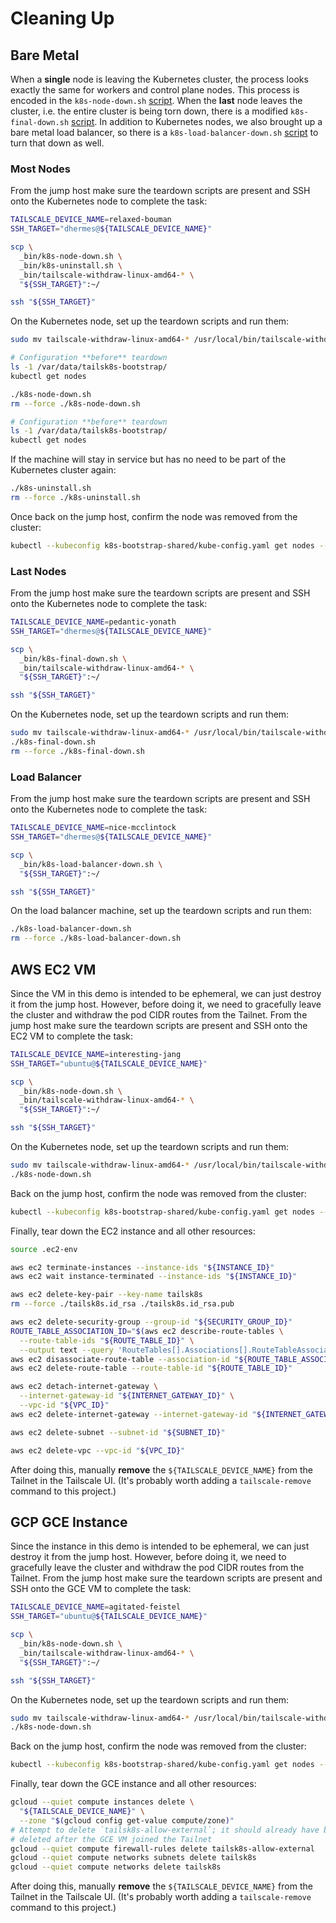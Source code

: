# Cleaning Up

## Bare Metal

When a **single** node is leaving the Kubernetes cluster, the process looks
exactly the same for workers and control plane nodes. This process is encoded
in the `k8s-node-down.sh` [script][2]. When the **last** node leaves the
cluster, i.e. the entire cluster is being torn down, there is a modified
`k8s-final-down.sh` [script][3]. In addition to Kubernetes nodes, we also
brought up a bare metal load balancer, so there is a `k8s-load-balancer-down.sh`
[script][4] to turn that down as well.

### Most Nodes

From the jump host make sure the teardown scripts are present and SSH onto
the Kubernetes node to complete the task:

```bash
TAILSCALE_DEVICE_NAME=relaxed-bouman
SSH_TARGET="dhermes@${TAILSCALE_DEVICE_NAME}"

scp \
  _bin/k8s-node-down.sh \
  _bin/k8s-uninstall.sh \
  _bin/tailscale-withdraw-linux-amd64-* \
  "${SSH_TARGET}":~/

ssh "${SSH_TARGET}"
```

On the Kubernetes node, set up the teardown scripts and run them:

```bash
sudo mv tailscale-withdraw-linux-amd64-* /usr/local/bin/tailscale-withdraw

# Configuration **before** teardown
ls -1 /var/data/tailsk8s-bootstrap/
kubectl get nodes

./k8s-node-down.sh
rm --force ./k8s-node-down.sh

# Configuration **before** teardown
ls -1 /var/data/tailsk8s-bootstrap/
kubectl get nodes
```

If the machine will stay in service but has no need to be part of the
Kubernetes cluster again:

```bash
./k8s-uninstall.sh
rm --force ./k8s-uninstall.sh
```

Once back on the jump host, confirm the node was removed from the cluster:

```bash
kubectl --kubeconfig k8s-bootstrap-shared/kube-config.yaml get nodes --output wide
```

### **Last** Nodes

From the jump host make sure the teardown scripts are present and SSH onto
the Kubernetes node to complete the task:

```bash
TAILSCALE_DEVICE_NAME=pedantic-yonath
SSH_TARGET="dhermes@${TAILSCALE_DEVICE_NAME}"

scp \
  _bin/k8s-final-down.sh \
  _bin/tailscale-withdraw-linux-amd64-* \
  "${SSH_TARGET}":~/

ssh "${SSH_TARGET}"
```

On the Kubernetes node, set up the teardown scripts and run them:

```bash
sudo mv tailscale-withdraw-linux-amd64-* /usr/local/bin/tailscale-withdraw
./k8s-final-down.sh
rm --force ./k8s-final-down.sh
```

### Load Balancer

From the jump host make sure the teardown scripts are present and SSH onto
the Kubernetes node to complete the task:

```bash
TAILSCALE_DEVICE_NAME=nice-mcclintock
SSH_TARGET="dhermes@${TAILSCALE_DEVICE_NAME}"

scp \
  _bin/k8s-load-balancer-down.sh \
  "${SSH_TARGET}":~/

ssh "${SSH_TARGET}"
```

On the load balancer machine, set up the teardown scripts and run them:

```bash
./k8s-load-balancer-down.sh
rm --force ./k8s-load-balancer-down.sh
```

## AWS EC2 VM

Since the VM in this demo is intended to be ephemeral, we can just destroy it
from the jump host. However, before doing it, we need to gracefully leave the
cluster and withdraw the pod CIDR routes from the Tailnet. From the jump host
make sure the teardown scripts are present and SSH onto the EC2 VM to complete
the task:

```bash
TAILSCALE_DEVICE_NAME=interesting-jang
SSH_TARGET="ubuntu@${TAILSCALE_DEVICE_NAME}"

scp \
  _bin/k8s-node-down.sh \
  _bin/tailscale-withdraw-linux-amd64-* \
  "${SSH_TARGET}":~/

ssh "${SSH_TARGET}"
```

On the Kubernetes node, set up the teardown scripts and run them:

```bash
sudo mv tailscale-withdraw-linux-amd64-* /usr/local/bin/tailscale-withdraw
./k8s-node-down.sh
```

Back on the jump host, confirm the node was removed from the cluster:

```bash
kubectl --kubeconfig k8s-bootstrap-shared/kube-config.yaml get nodes --output wide
```

Finally, tear down the EC2 instance and all other resources:

```bash
source .ec2-env

aws ec2 terminate-instances --instance-ids "${INSTANCE_ID}"
aws ec2 wait instance-terminated --instance-ids "${INSTANCE_ID}"

aws ec2 delete-key-pair --key-name tailsk8s
rm --force ./tailsk8s.id_rsa ./tailsk8s.id_rsa.pub

aws ec2 delete-security-group --group-id "${SECURITY_GROUP_ID}"
ROUTE_TABLE_ASSOCIATION_ID="$(aws ec2 describe-route-tables \
  --route-table-ids "${ROUTE_TABLE_ID}" \
  --output text --query 'RouteTables[].Associations[].RouteTableAssociationId')"
aws ec2 disassociate-route-table --association-id "${ROUTE_TABLE_ASSOCIATION_ID}"
aws ec2 delete-route-table --route-table-id "${ROUTE_TABLE_ID}"

aws ec2 detach-internet-gateway \
  --internet-gateway-id "${INTERNET_GATEWAY_ID}" \
  --vpc-id "${VPC_ID}"
aws ec2 delete-internet-gateway --internet-gateway-id "${INTERNET_GATEWAY_ID}"

aws ec2 delete-subnet --subnet-id "${SUBNET_ID}"

aws ec2 delete-vpc --vpc-id "${VPC_ID}"
```

After doing this, manually **remove** the `${TAILSCALE_DEVICE_NAME}` from
the Tailnet in the Tailscale UI. (It's probably worth adding a
`tailscale-remove` command to this project.)

## GCP GCE Instance

Since the instance in this demo is intended to be ephemeral, we can just
destroy it from the jump host. However, before doing it, we need to gracefully
leave the cluster and withdraw the pod CIDR routes from the Tailnet. From the
jump host make sure the teardown scripts are present and SSH onto the GCE VM to
complete the task:

```bash
TAILSCALE_DEVICE_NAME=agitated-feistel
SSH_TARGET="ubuntu@${TAILSCALE_DEVICE_NAME}"

scp \
  _bin/k8s-node-down.sh \
  _bin/tailscale-withdraw-linux-amd64-* \
  "${SSH_TARGET}":~/

ssh "${SSH_TARGET}"
```

On the Kubernetes node, set up the teardown scripts and run them:

```bash
sudo mv tailscale-withdraw-linux-amd64-* /usr/local/bin/tailscale-withdraw
./k8s-node-down.sh
```

Back on the jump host, confirm the node was removed from the cluster:

```bash
kubectl --kubeconfig k8s-bootstrap-shared/kube-config.yaml get nodes --output wide
```

Finally, tear down the GCE instance and all other resources:

```bash
gcloud --quiet compute instances delete \
  "${TAILSCALE_DEVICE_NAME}" \
  --zone "$(gcloud config get-value compute/zone)"
# Attempt to delete `tailsk8s-allow-external`; it should already have been
# deleted after the GCE VM joined the Tailnet
gcloud --quiet compute firewall-rules delete tailsk8s-allow-external
gcloud --quiet compute networks subnets delete tailsk8s
gcloud --quiet compute networks delete tailsk8s
```

After doing this, manually **remove** the `${TAILSCALE_DEVICE_NAME}` from
the Tailnet in the Tailscale UI. (It's probably worth adding a
`tailscale-remove` command to this project.)

[1]: https://github.com/prabhatsharma/kubernetes-the-hard-way-aws/blob/c4872b83989562a35e9aba98ff92526a0f1498ca/docs/14-cleanup.md
[2]: _bin/k8s-node-down.sh
[3]: _bin/k8s-final-down.sh
[4]: _bin/k8s-load-balancer-down.sh

